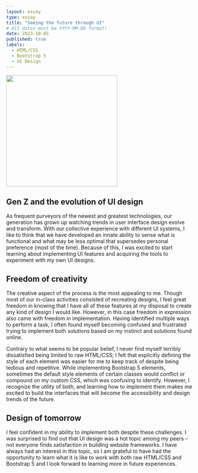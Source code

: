 ```yaml
---
layout: essay
type: essay
title: "Seeing the future through UI"
# All dates must be YYYY-MM-DD format!
date: 2023-10-05
published: true
labels:
  - HTML/CSS
  - Bootstrap 5
  - UI Design
---
```


<img src="essays/ui-frameworks.md" style="width: 300px">

## Gen Z and the evolution of UI design

As frequent purveyors of the newest and greatest technologies, our generation has grown up watching trends in user interface design evolve and transform. With our collective experience with different UI systems, I like to think that we have developed an innate ability to sense what is functional and what may be less optimal that supersedes personal preference (most of the time). Because of this, I was excited to start learning about implementing UI features and acquiring the tools to experiment with my own UI designs. 

## Freedom of creativity

The creative aspect of the process is the most appealing to me. Though most of our in-class activities consisted of recreating designs, I feel great freedom in knowing that I have all of these features at my disposal to create any kind of design I would like. However, in this case freedom in expression also came with freedom in implementation. Having identified multiple ways to perform a task, I often found myself becoming confused and frustrated trying to implement both solutions based on my instinct and solutions found online. 

Contrary to what seems to be popular belief, I never find myself terribly dissatisfied being limited to raw HTML/CSS; I felt that explicitly defining the style of each element was easier for me to keep track of despite being tedious and repetitive. While implementing Bootstrap 5 elements, sometimes the default style elements of certain classes would conflict or compound on my custom CSS, which was confusing to identify. However, I recognize the utility of both, and learning how to implement them makes me excited to build the interfaces that will become the accessibility and design trends of the future.

## Design of tomorrow

I feel confident in my ability to implement both despite these challenges. I was surprised to find out that UI design was a hot topic among my peers – not everyone finds satisfaction in building website frameworks. I have always had an interest in this topic, so I am grateful to have had the opportunity to learn what it is like to work with both raw HTML/CSS and Bootstrap 5 and I look forward to learning more in future experiences.
